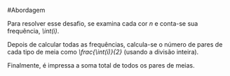 #Abordagem

Para resolver esse desafio, se examina cada cor _n_ e conta-se sua frequência, _\int(i)_. 

Depois de calcular todas as frequências, calcula-se o número de pares de cada tipo de meia como _\frac{\int(i)}{2}_ (usando a divisão inteira). 

Finalmente, é impressa a soma total de todos os pares de meias.